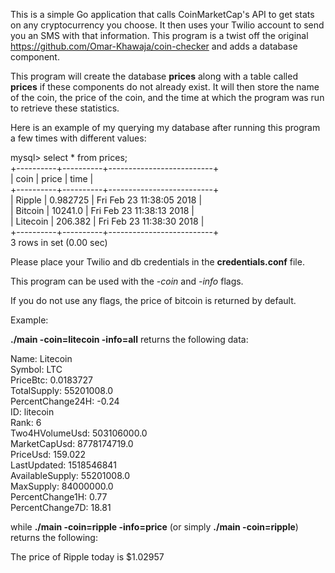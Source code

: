 This is a simple Go application that calls CoinMarketCap's API to get stats 
on any cryptocurrency you choose. It then uses your Twilio account to send
you an SMS with that information. This program is a twist off the original
https://github.com/Omar-Khawaja/coin-checker and adds a database component.

This program will create the database **prices** along with a table called
**prices** if these components do not already exist. It will then store the
name of the coin, the price of the coin, and the time at which the program
was run to retrieve these statistics.

Here is an example of my querying my database after running this program a
few times with different values:

mysql> select * from prices; </br>
+----------+----------+--------------------------+ </br>
| coin     | price    | time                     | </br>
+----------+----------+--------------------------+ </br>
| Ripple   | 0.982725 | Fri Feb 23 11:38:05 2018 | </br>
| Bitcoin  | 10241.0  | Fri Feb 23 11:38:13 2018 | </br>
| Litecoin | 206.382  | Fri Feb 23 11:38:30 2018 | </br>
+----------+----------+--------------------------+ </br>
3 rows in set (0.00 sec) </br>


Please place your Twilio and db credentials in the **credentials.conf** file.

This program can be used with the *-coin* and *-info* flags.

If you do not use any flags, the price of bitcoin is returned by default.

Example:

**./main -coin=litecoin -info=all** returns the following data:

Name: Litecoin </br>
Symbol: LTC </br>
PriceBtc: 0.0183727 </br>
TotalSupply: 55201008.0 </br>
PercentChange24H: -0.24 </br>
ID: litecoin </br>
Rank: 6 </br>
Two4HVolumeUsd: 503106000.0 </br>
MarketCapUsd: 8778174719.0 </br>
PriceUsd: 159.022 </br>
LastUpdated: 1518546841 </br>
AvailableSupply: 55201008.0 </br>
MaxSupply: 84000000.0 </br>
PercentChange1H: 0.77 </br>
PercentChange7D: 18.81 </br>

while **./main -coin=ripple -info=price** (or simply **./main -coin=ripple**)
returns the following:

The price of Ripple today is $1.02957
